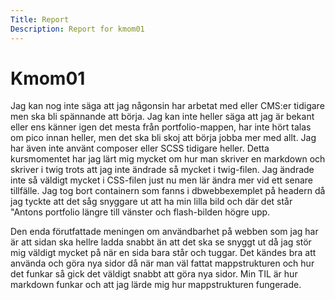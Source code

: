 ```yaml
---
Title: Report
Description: Report for kmom01
---
```


Kmom01
==========================

Jag kan nog inte säga att jag någonsin har arbetat med eller CMS:er tidigare men ska bli spännande att börja. Jag kan inte heller säga att jag är bekant eller ens känner igen det mesta från portfolio-mappen, har inte hört talas om pico innan heller, men det ska bli skoj att börja jobba mer med allt. Jag har även inte använt composer eller SCSS tidigare heller. Detta kursmomentet har jag lärt mig mycket om hur man skriver en markdown och skriver i twig trots att jag inte ändrade så mycket i twig-filen. Jag ändrade inte så väldigt mycket i CSS-filen just nu men lär ändra mer vid ett senare tillfälle. Jag tog bort containern som fanns i dbwebbexemplet på headern då jag tyckte att det såg snyggare ut att ha min lilla bild och där det står "Antons portfolio längre till vänster och flash-bilden högre upp.

Den enda förutfattade meningen om användbarhet på webben som jag har är att sidan ska hellre ladda snabbt än att det ska se snyggt ut då jag stör mig väldigt mycket på när en sida bara står och tuggar. Det kändes bra att använda och göra nya sidor då när man väl fattat mappstrukturen och hur det funkar så gick det väldigt snabbt att göra nya sidor. Min TIL är hur markdown funkar och att jag lärde mig hur mappstrukturen fungerade.

